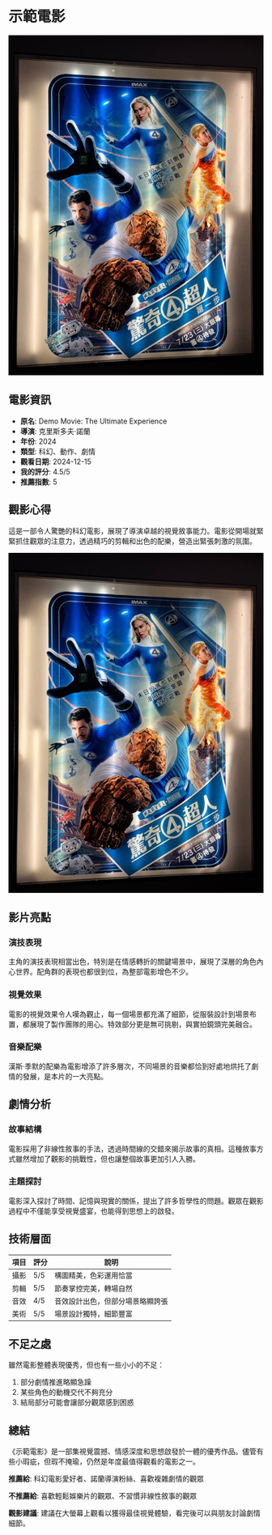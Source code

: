 # 示範電影

![電影海報](../../assets/images/fantastic_4_first_step.jpg)

## 電影資訊

- **原名**: Demo Movie: The Ultimate Experience
- **導演**: 克里斯多夫·諾蘭
- **年份**: 2024
- **類型**: 科幻、動作、劇情
- **觀看日期**: 2024-12-15
- **我的評分**: 4.5/5
- **推薦指數**: 5

## 觀影心得

這是一部令人驚艷的科幻電影，展現了導演卓越的視覺敘事能力。電影從開場就緊緊抓住觀眾的注意力，透過精巧的剪輯和出色的配樂，營造出緊張刺激的氛圍。

![劇照1](../../assets/images/fantastic_4_first_step.jpg)

## 影片亮點

### 演技表現

主角的演技表現相當出色，特別是在情感轉折的關鍵場景中，展現了深層的角色內心世界。配角群的表現也都很到位，為整部電影增色不少。

### 視覺效果

電影的視覺效果令人嘆為觀止，每一個場景都充滿了細節，從服裝設計到場景布置，都展現了製作團隊的用心。特效部分更是無可挑剔，與實拍鏡頭完美融合。

### 音樂配樂

漢斯·季默的配樂為電影增添了許多層次，不同場景的音樂都恰到好處地烘托了劇情的發展，是本片的一大亮點。

## 劇情分析

### 故事結構

電影採用了非線性敘事的手法，透過時間線的交錯來揭示故事的真相。這種敘事方式雖然增加了觀影的挑戰性，但也讓整個故事更加引人入勝。

### 主題探討

電影深入探討了時間、記憶與現實的關係，提出了許多哲學性的問題。觀眾在觀影過程中不僅能享受視覺盛宴，也能得到思想上的啟發。

## 技術層面

| 項目 | 評分 | 說明 |
|------|------|------|
| 攝影 | 5/5 | 構圖精美，色彩運用恰當 |
| 剪輯 | 5/5 | 節奏掌控完美，轉場自然 |
| 音效 | 4/5 | 音效設計出色，但部分場景略顯誇張 |
| 美術 | 5/5 | 場景設計獨特，細節豐富 |

## 不足之處

雖然電影整體表現優秀，但也有一些小小的不足：

1. 部分劇情推進略顯急躁
2. 某些角色的動機交代不夠充分
3. 結局部分可能會讓部分觀眾感到困惑

## 總結

《示範電影》是一部集視覺震撼、情感深度和思想啟發於一體的優秀作品。儘管有些小瑕疵，但瑕不掩瑜，仍然是年度最值得觀看的電影之一。

**推薦給**: 科幻電影愛好者、諾蘭導演粉絲、喜歡複雜劇情的觀眾

**不推薦給**: 喜歡輕鬆娛樂片的觀眾、不習慣非線性敘事的觀眾

**觀影建議**: 建議在大螢幕上觀看以獲得最佳視覺體驗，看完後可以與朋友討論劇情細節。

